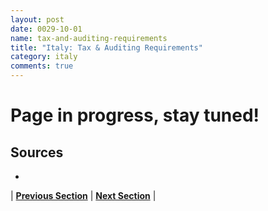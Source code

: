 ```yaml
---
layout: post
date: 0029-10-01
name: tax-and-auditing-requirements
title: "Italy: Tax & Auditing Requirements"
category: italy
comments: true
---
```


# Page in progress, stay tuned!

Sources 
---
- 

| **[Previous Section]( https://neo-project.github.io/global-blockchain-compliance-hub//italy/italy-team-member-nationality-requirements.html)** | **[Next Section]( https://neo-project.github.io/global-blockchain-compliance-hub//italy/italy-governing-by-law.html)** |
